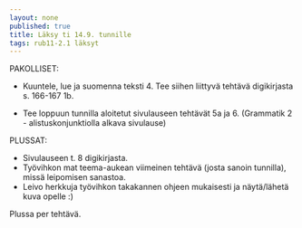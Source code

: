 ```yaml
---
layout: none
published: true
title: Läksy ti 14.9. tunnille
tags: rub11-2.1 läksyt
---
```

PAKOLLISET:

- Kuuntele, lue ja suomenna teksti 4. Tee siihen liittyvä tehtävä digikirjasta s. 166-167 1b.

- Tee loppuun tunnilla aloitetut sivulauseen tehtävät 5a ja 6. (Grammatik 2 - alistuskonjunktiolla alkava sivulause)

PLUSSAT:
- Sivulauseen t. 8 digikirjasta.
- Työvihkon mat teema-aukean viimeinen tehtävä (josta sanoin tunnilla), missä leipomisen sanastoa.
- Leivo herkkuja työvihkon takakannen ohjeen mukaisesti ja näytä/lähetä kuva opelle :)

Plussa per tehtävä.
